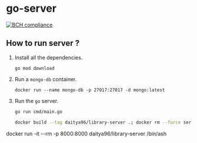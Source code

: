 # go-server
[![BCH compliance](https://bettercodehub.com/edge/badge/aditya109/library-system?branch=main)](https://bettercodehub.com/)

## How to run server ?

1. Install all the dependencies.

   ```shell
   go mod download
   ```

2. Run a `mongo-db` container.

   ```shell
   docker run --name mongo-db -p 27017:27017 -d mongo:latest
   ```

3. Run the `go` server.

   ```bash
   go run cmd/main.go
   ```

   ```bash
   docker build --tag daitya96/library-server .; docker rm --force server; docker run --name server --publish 8000:8000 daitya96/library-server
   ```
docker run -it --rm -p 8000:8000 daitya96/library-server /bin/ash